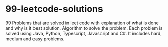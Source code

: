 # 99-leetcode-solutions
99 Problems that are solved in leet code with explanation of what is done and why is it best solution. Algorithm to solve the problem. Each problem is solved using Java, Python, Typescript, Javascript and C#. It includes hard, medium and easy problems.
